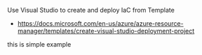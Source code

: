 Use Visual Studio to create and deploy IaC from Template

* https://docs.microsoft.com/en-us/azure/azure-resource-manager/templates/create-visual-studio-deployment-project

this is simple example
